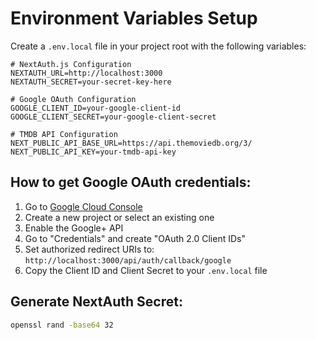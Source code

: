 # Environment Variables Setup

Create a `.env.local` file in your project root with the following variables:

```env
# NextAuth.js Configuration
NEXTAUTH_URL=http://localhost:3000
NEXTAUTH_SECRET=your-secret-key-here

# Google OAuth Configuration
GOOGLE_CLIENT_ID=your-google-client-id
GOOGLE_CLIENT_SECRET=your-google-client-secret

# TMDB API Configuration
NEXT_PUBLIC_API_BASE_URL=https://api.themoviedb.org/3/
NEXT_PUBLIC_API_KEY=your-tmdb-api-key
```

## How to get Google OAuth credentials:

1. Go to [Google Cloud Console](https://console.cloud.google.com/)
2. Create a new project or select an existing one
3. Enable the Google+ API
4. Go to "Credentials" and create "OAuth 2.0 Client IDs"
5. Set authorized redirect URIs to: `http://localhost:3000/api/auth/callback/google`
6. Copy the Client ID and Client Secret to your `.env.local` file

## Generate NextAuth Secret:

```bash
openssl rand -base64 32
```
